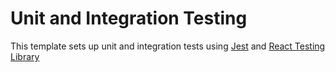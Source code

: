 # Unit and Integration Testing

This template sets up unit and integration tests using [Jest](https://jestjs.io/) and [React Testing Library](https://testing-library.com/docs/react-testing-library/intro/)
